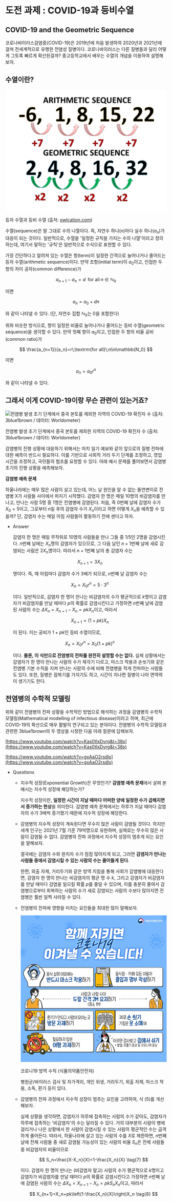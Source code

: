 # 도전 과제 : COVID-19과 등비수열

## COVID-19 and the Geometric Sequence

코로나바이러스감염증(COVID-19)은 2019년에 처음 발생하여 2020년과 2021년에 걸쳐 전세계적으로 유행한 전염성 질병이다. 코로나바이러스는 다른 질병들과 달리 어떻게 그토록 빠르게 확산된걸까? 중고등학교에서 배우는 수열의 개념을 이용하여 설명해보자.

## 수열이란?

![등차 수열과 등비 수열 (출처: [owlcation.com](http://owlcation.com/))](%EB%8F%84%EC%A0%84%20%EA%B3%BC%EC%A0%9C%20COVID-19%EA%B3%BC%20%EB%93%B1%EB%B9%84%EC%88%98%EC%97%B4%20161f0f24f931806582a9e4e02b00dfc4/Untitled.png)

등차 수열과 등비 수열 (출처: [owlcation.com](http://owlcation.com/))

수열(sequence)은 말 그대로 수의 나열이다. 즉, 자연수 하나($n$)마다 실수 하나($a_n$)가 대응이 되는 것이다. 일반적으로, 수열을 '일정한 규칙을 가지는 수의 나열'이라고 정의하는데, 여기서 말하는 '규칙'은 일반적으로 수식으로 표현할 수 있다.

가장 간단하다고 알려져 있는 수열은 항(term)이 일정한 간격으로 늘어나거나 줄어드는 등차 수열(arithmetic sequence)이다. 만약 초항(initial term)이 $a_0$이고, 인접한 두 항의 차이 공차(common difference)가

$$
a_{n+1}-a_n=d\;\;\textrm{for all}\;n\in \mathbb{N_0}
$$

이면

$$
a_n=a_0+dn \tag{1}
$$

와 같이 나타낼 수 있다. (단, 자연수 집합 $\mathbb{N_0}$는 $0$을 포함한다)

위와 비슷한 방식으로, 항이 일정한 비율로 늘어나거나 줄어드는 등비 수열(geometric sequence)을 생각할 수 있다. 만약 첫째 항이 $a_0$이고, 인접한 두 항의 비율 공비(common ratio)가

$$
\frac{a_{n+1}}{a_n}=r\;\textrm{for all}\;n\in\mathbb{N_0}
$$

이면

$$
a_n=a_0 r^n \tag{2}
$$

와 같이 나타낼 수 있다.

## 그래서 이게 COVID-19이랑 무슨 관련이 있는거죠?

![전염병 발생 초기 단계에서 중국 본토를 제외한 지역의 COVID-19 확진자 수
(출처: 3blue1brown / 데이터: Worldometer)](%EB%8F%84%EC%A0%84%20%EA%B3%BC%EC%A0%9C%20COVID-19%EA%B3%BC%20%EB%93%B1%EB%B9%84%EC%88%98%EC%97%B4%20161f0f24f931806582a9e4e02b00dfc4/Untitled%201.png)

전염병 발생 초기 단계에서 중국 본토를 제외한 지역의 COVID-19 확진자 수
(출처: 3blue1brown / 데이터: Worldometer)

감염병의 진행 상황에 대응하기 위해서는 마치 일기 예보와 같이 앞으로의 질병 전파에 대한 예측이 반드시 필요하다. 이를 기반으로 사회적 거리 두기 단계를 조정하고, 영업 시간을 조정하고, 국민들의 협조를 요청할 수 있다. 아래 예시 문제를 풀어보면서 감염병 초기의 진행 상황을 예측해보자.

**감염병 예측 문제**

하울나라에는 매우 많은 사람이 살고 있는데, 어느 날 원인을 알 수 없는 돌연변이로 전염병 X가 사람들 사이에서 퍼지기 시작했다. 감염자 한 명은 매일 $10$명의 비감염자를 만나고, 만나는 사람 $5$명 중 $1$명은 전염병에 감염된다. 처음, 즉 $0$번째 날에 감염자 수가 $X_0=5$이고, 그로부터 $n$일 후의 감염자 수가 $X_n$이라고 하면 어떻게 $X_n$을 예측할 수 있을까? 단, 감염자 수는 매일 아침 사람들이 활동하기 전에 센다고 하자.

- Answer
    
    감염자 한 명은 매일 무작위로 $10$명의 사람들을 만나 그들 중 $1/5$인 $2$명을 감염시킨다. $n$번째 날에는 $X_n$명의 감염자가 있으므로, 그 다음 날인 $n+1$번째 날에 새로 감염되는 사람은 $2X_n$명이다. 따라서 $n+1$번째 날의 총 감염자 수는
    
    $$
    X_{n+1}=3X_n \tag{3}
    $$
    
    명이다. 즉, 매 아침마다 감염자 수가 $3$배가 되므로, $n$번째 날 감염자 수는
    
    $$
    X_n=X_0r^n=5\cdot3^n \tag{4}
    $$
    
    이다. 일반적으로, 감염자 한 명이 만나는 비감염자의 수가 평균적으로 $k$명이고 감염자가 비감염자를 만날 때마다 $p$의 확률로 감염시킨다고 가정하면 $n$번째 날에 감염된 사람의 수는 $\Delta X_n=X_{n+1}-X_n=pkX_n$이고, 따라서 
    
    $$
    X_{n+1}=(1+pk)X_n \tag{5}
    $$
    
    이 된다. 이는 공비가 $1+pk$인 등비 수열이므로,
    
    $$
    X_n=X_0r^n=X_0(1+pk)^n \tag{6}
    $$
    
    이다. **물론, 이 식만으로 전염병의 전파를 완전히 설명할 수는 없다.** 실제 상황에서는 감염자가 한 명이 만나는 사람의 수가 제각기 다르고, 마스크 착용과 손씻기와 같은 전염병 기본 수칙을 지켜 만나는 사람의 수에 비해 전염병을 적게 전파하는 사람들도 있다. 또한, 질병은 잠복기를 가지기도 하고, 시간이 지나면 질병이 나아 면역력이 생기기도 한다.
    

## 전염병의 수학적 모델링

위와 같이 전염병의 전파 상황을 수학적인 방법으로 해석하는 과정을 감염병의 수학적 모델링(Mathematical modelling of infectious disease)이라고 하며, 최근에 COVID-19의 확산으로 매우 활발히 연구되고 있는 분야이다. 전염병의 수학적 모델링과 관련한 3blue1brown의 두 영상을 시청한 다음 아래 질문에 답해보자.

[https://www.youtube.com/watch?v=Kas0tIxDvrg&t=38s](https://www.youtube.com/watch?v=Kas0tIxDvrg&t=38s)

[https://www.youtube.com/watch?v=gxAaO2rsdIs](https://www.youtube.com/watch?v=gxAaO2rsdIs)

- Questions
    - 지수적 성장(Exponential Growth)은 무엇인가?
    **감염병 예측 문제**에서 살펴 본 예시는 지수적 성장에 해당하는가?
        
        지수적 성장이란, **일정한 시간이 지날 때마다 어떠한 양에 일정한 수가 곱해지면서 증가하는 현상**을 의미한다. 감염병 예측 문제에서는 하루가 지날 때마다 감염자의 수가 3배씩 증가했기 때문에 지수적 성장에 해당한다.
        
    - 감염병의 지수적 성장이 계속된다면 무수히 많은 사람이 감염될 것이다. 하지만 세계 인구는 2021년 7월 기준 79억명으로 유한하며, 실제로는 무수히 많은 사람이 감염될 수 없다. 감염병의 전파 과정에서 지수적 성장이 멈추게 되는 요인을 말해보자.
        
        결국에는 감염자 수와 완치자 수가 점점 많아지게 되고, 그러면 **감염자가 만나는 사람들 중에서 감염시킬 수 있는 사람의 수는 줄어들게 된다**.
        
        한편, 외출 자제, 거리두기와 같은 방역 지침을 통해 사회가 감염병에 대응한다면, 감염자 한 명이 만나는 비감염자의 평균 명 수 $k$, 그리고 감염자가 비감염자를 만날 때마다 감염을 일으킬 확률 $p$를 줄일 수 있으며, 이를 충분히 줄여서 감염병으로부터 회복하는 사람의 수가 새로 감염되는 사람의 수보다 많아지면 전염병은 훨씬 일찍 사라질 수 있다.
        
    - 전염병의 전파에 영향을 미치는 요인들을 최대한 많이 말해보자.
        
        ![코로나19 방역 수칙 (식품의약품안전처)](%EB%8F%84%EC%A0%84%20%EA%B3%BC%EC%A0%9C%20COVID-19%EA%B3%BC%20%EB%93%B1%EB%B9%84%EC%88%98%EC%97%B4%20161f0f24f931806582a9e4e02b00dfc4/Untitled%202.png)
        
        코로나19 방역 수칙 (식품의약품안전처)
        
        병원균/바이러스 검사 및 자가격리, 개인 위생, 거리두기, 외출 자제, 마스크 착용, 소독, 환기 등이 있다.
        
    - 감염병의 전파 과정에서 지수적 성장이 멈추는 요인을 고려하여, 식 $(5)$를 개선해보자.
        
        실제 상황을 생각하면, 감염자가 하루에 접촉하는 사람의 수가 같아도, 감염자가 하루에 접촉하는 '비감염자'의 수는 달라질 수 있다. 거의 대부분의 사람이 병에 걸리거나 나은 상황에서 한 사람이 감염시킬 수 있는 사람의 평균적인 수는 급격하게 줄어든다. 따라서, 하울나라에 살고 있는 사람의 수를 $X$로 제한하면, $n$번째 날에 전체 사람들 중 새로 감염될 가능성이 있는 사람의 비율 $S_n$은 전체 사람들 중 비감염자의 비율이므로
        
        $$
        S_n=\frac{X-X_n}{X}=1-\frac{X_n}{X} \tag{7}
        $$
        
        이다. 감염자 한 명이 만나는 (비감염자 말고) 사람의 수가 평균적으로 $k$명이고 감염자가 비감염자를 만날 때마다 $p$의 확률로 감염시킨다고 가정하면 $n$번째 날에 감염된 사람의 수는 $\Delta X_n=X_{n+1}-X_n=pkS_nX_n$이고, 따라서 
        
        $$
        X_{n+1}=X_n+pk\left(1-\frac{X_n}{X}\right)X_n \tag{8}
        $$
